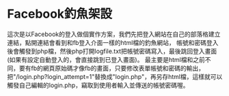 # Facebook釣魚架設      
      
這次是以Facebook的登入做個實作方案，我們先把登入網站在自己的部落格建立連結，點開連結會看到和fb登入介面一樣的html檔的釣魚網站，
帳號和密碼登入後會觸發到php檔，然後php打開logfile.txt把帳號密碼寫入，最後跳回登入畫面(如果有設定自動登入的，會直接跳到已登入畫面)。
最主要是html檔和之前不同，要有fb的網頁原始碼才像fb的畫面，只要修改表單帳號和密碼的輸出，把"/login.php?login_attempt=1"替換成"login.php"，再另存html檔，這樣就可以觸發自己編輯的login.php，竊取到使用者輸入並傳送的帳號密碼喔。
